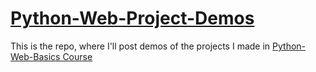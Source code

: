 # <a href="https://mitkovtori.github.io/Python-Web-Project-Demos/">Python-Web-Project-Demos</a>
This is the repo, where I'll post demos of the projects I made in <a href="https://github.com/MitkoVtori/Python-Web-Basics">Python-Web-Basics Course</a>
